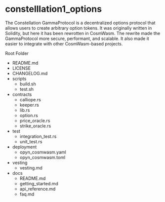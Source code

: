# constelllation1_options

The Constellation GammaProtocol is a decentralized options protocol that allows users to create arbitrary option tokens. It was originally written in Solidity, but here it has been rewrotten in CosmWasm. The rewrite made the GammaProtocol more secure, performant, and scalable. It also made it easier to integrate with other CosmWasm-based projects.

Root Folder
  - README.md
  - LICENSE
  - CHANGELOG.md
  - scripts
    - build.sh
    - test.sh
  - contracts
    - calliope.rs
    - keeper.rs
    - lib.rs
    - option.rs
    - price_oracle.rs
    - strike_oracle.rs
  - test
    - integration_test.rs
    - unit_test.rs
  - deployment
    - opyn_cosmwasm.yaml
    - opyn_cosmwasm.toml
  - vesting
    - vesting.md
  - docs
    - README.md
    - getting_started.md
    - api_reference.md
    - faq.md




